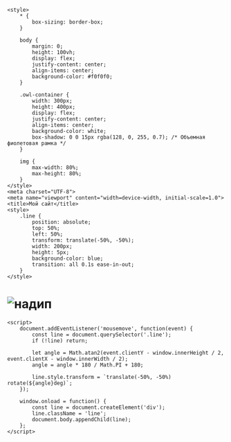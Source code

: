 <!DOCTYPE html>
<html lang="en">
<head>
    <meta charset="UTF-8">
    <meta name="viewport" content="width=device-width, initial-scale=1.0">
    
    <style>
        * {
            box-sizing: border-box;
        }

        body {
            margin: 0;
            height: 100vh;
            display: flex;
            justify-content: center;
            align-items: center;
            background-color: #f0f0f0;
        }

        .owl-container {
            width: 300px;
            height: 400px;
            display: flex;
            justify-content: center;
            align-items: center;
            background-color: white;
            box-shadow: 0 0 15px rgba(128, 0, 255, 0.7); /* Объемная фиолетовая рамка */
        }

        img {
            max-width: 80%;
            max-height: 80%;
        }
    </style>
    <meta charset="UTF-8">
    <meta name="viewport" content="width=device-width, initial-scale=1.0">
    <title>Мой сайт</title>
    <style>
        .line {
            position: absolute;
            top: 50%;
            left: 50%;
            transform: translate(-50%, -50%);
            width: 200px;
            height: 5px;
            background-color: blue;
            transition: all 0.1s ease-in-out;
        }
    </style>
</head>
<body>
    <div class="owl-container">
        <h1><img alt="надип"></h1>
    </div>
<!-- Ваш контент -->

    <script>
        document.addEventListener('mousemove', function(event) {
            const line = document.querySelector('.line');
            if (!line) return;

            let angle = Math.atan2(event.clientY - window.innerHeight / 2, event.clientX - window.innerWidth / 2);
            angle = angle * 180 / Math.PI + 180;

            line.style.transform = `translate(-50%, -50%) rotate(${angle}deg)`;
        });

        window.onload = function() {
            const line = document.createElement('div');
            line.className = 'line';
            document.body.appendChild(line);
        };
    </script>


    
</body>
</html>
